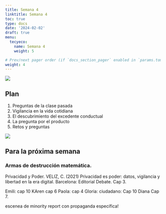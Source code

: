 ```yaml
---
title: Semana 4
linktitle: Semana 4
toc: true
type: docs
date: '2024-02-02'
draft: true
menu:
  tecyeco:
    name: Semana 4
    weight: 5

# Prev/next pager order (if `docs_section_pager` enabled in `params.toml`)
weight: 4
---
```



![](/courses/hfc/_index_files/borde.jpg)

## Plan
1. Preguntas de la clase pasada
1. Vigilancia en la vida cotidiana
1. El descubrimiento del excedente conductual 
1. La pregunta por el producto
1. Retos y preguntas


![](/courses/hfc/_index_files/borde.jpg)



## Para la próxima semana

### Armas de destrucción matemática. 

Privacidad y Poder. VELIZ, C. (2021) Privacidad es poder: datos, vigilancia y libertad en la era digital. 
Barcelona: Editorial Debate. Cap 3.  


Emili: cap 10
KAren cap 6
Paola: cap 4
Gloria: ciudadano: Cap 10
Diana Cap 7. 


escenea de minority report con propaganda específica!